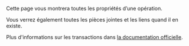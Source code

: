 Cette page vous montrera toutes les propriétés d’une opération.

Vous verrez également toutes les pièces jointes et les liens quand il en existe.

Plus d'informations sur les transactions dans [la documentation officielle](https://firefly-iii.readthedocs.io/en/latest/concepts/transactions.html).